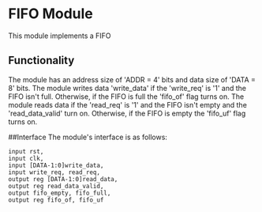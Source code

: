 # FIFO Module

This module implements a FIFO 

## Functionality
The module has an address size of 'ADDR = 4' bits and data size of 'DATA = 8' bits.
The module writes data 'write_data' if the 'write_req' is '1' and the FIFO isn't full. Otherwise, if the FIFO is full the 'fifo_of' flag turns on.
The module reads data if the 'read_req' is '1' and the FIFO isn't empty and the 'read_data_valid' turn on. Otherwise, if the FIFO is empty the 'fifo_uf' flag turns on.

##Interface
The module's interface is as follows:
```
input rst,
input clk,
input [DATA-1:0]write_data,
input write_req, read_req,
output reg [DATA-1:0]read_data,
output reg read_data_valid,
output fifo_empty, fifo_full,
output reg fifo_of, fifo_uf
```
